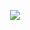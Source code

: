 <p align="center">
  <img src="https://giphy.com/gifs/philipper-animation-artists-on-tumblr-w21zhR3jkI0SI/tile" />
</p>

